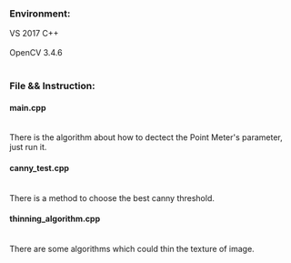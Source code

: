 ### Environment: 
VS 2017 C++ <br><br/>
OpenCV 3.4.6 <br><br/>
### File && Instruction: 
#### main.cpp <br><br/> 
There is the algorithm about how to dectect the Point Meter's parameter, just run it.
#### canny_test.cpp <br><br/>
There is a method to choose the best canny threshold.
#### thinning_algorithm.cpp <br><br/>
There are some algorithms which could thin the texture of image.
